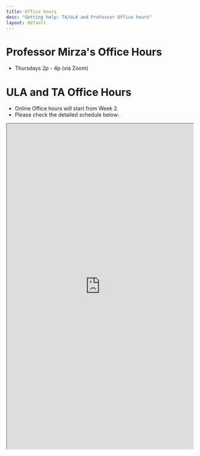 ```yaml
---
title: Office hours
desc: "Getting help: TA/ULA and Professor Office hours"
layout: default
---
```



# Professor Mirza's Office Hours

* Thursdays 2p - 4p (via Zoom)

# ULA and TA Office Hours

* Online Office hours will start from Week 2.
* Please check the detailed schedule below:

<style>
iframe { width: 100%;height:880px; overflow: scroll; }  
</style>

<iframe src="https://docs.google.com/spreadsheets/d/e/2PACX-1vSW2HLnyOLkiMahWSoTisVNZPUWor1CvY856ExFhgkUNIuO24BagPSx71cohfrYOOIRrLRx0BEHqOA_/pubhtml?gid=798031180&amp;single=true&amp;widget=true&amp;headers=false"></iframe>





